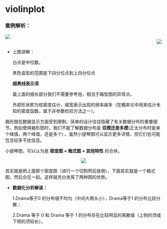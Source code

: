 # violinplot


### 案例解析：

<div align=leftr> <img src='https://raw.githubusercontent.com/OneStepAndTwoSteps/Data_Analysis/master/static/%E5%8F%AF%E8%A7%86%E5%8C%96%E5%9B%BE%E8%A7%A3/1-1.png'/></div>



<div align=right> <img src='https://raw.githubusercontent.com/OneStepAndTwoSteps/Data_Analysis/master/static/%E5%8F%AF%E8%A7%86%E5%8C%96%E5%9B%BE%E8%A7%A3/3.png'/></div>


*   上图讲解：
    
    白点是中位数。
    
    黑色盒型的范围是下四分位点到上四分位点
    
    __细黑线表示须__
    
    最上面的细长部分我们不需要参考他，相当于箱型图的异常点。
    
    外部形状即为核密度估计，越宽表示出现的频率越多（在概率论中用来估计未知的密度函数，属于非参数检验方法之一）。

箱形图在数据显示方面受到限制，简单的设计往往隐藏了有关数据分布的重要细节。例如使用箱形图时，我们不能了解数据分布是 __双模还是多模__(正太分布时是单个峰值，两个峰值，还是多个) 。虽然小提琴图可以显示更多详情，但它们也可能包含较多干扰信息。



小提琴图，可以认为是 __密度图 + 箱式图 + 其他特性__ 的合体。

<div align=center> <img src='https://raw.githubusercontent.com/OneStepAndTwoSteps/Data_Analysis/master/static/%E5%8F%AF%E8%A7%86%E5%8C%96%E5%9B%BE%E8%A7%A3/2.jpg'/></div>


其实就是把上面那个密度图（进行一个切割然后放倒），下面其实就是一个箱式图，然后合在一起。这样就充分发挥了两种图的优势。


*   __数据化分析解读：__

    1.Drama等于0 的分布很不均匀（中间大两头小），Drama等于1 的分布比较分散；

    2.Drama 等于 0 和 Drama 等于 1 的分布存在比较明显的离散值（上侧的须或下侧的须较长）。
